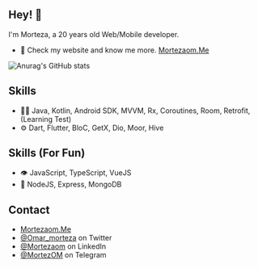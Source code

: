 ## Hey! 👋
I'm Morteza, a 20 years old Web/Mobile developer.

- 🧭 Check my website and know me more. [Mortezaom.Me](https://mortezaom.me)

![Anurag's GitHub stats](https://github-readme-stats.vercel.app/api?username=mortezaom&show_icons=true&count_private=true&include_all_commits=true&&theme=radical)

## Skills
- 👨‍💻 Java, Kotlin, Android SDK, MVVM, Rx, Coroutines, Room, Retrofit, (Learning Test)
- ⚙️ Dart, Flutter, BloC, GetX, Dio, Moor, Hive
## Skills (For Fun)
- 👁️ JavaScript, TypeScript, VueJS
- 💽 NodeJS, Express, MongoDB

## Contact
- [Mortezaom.Me](https://mortezaom.me)
- [@Omar_morteza](https://twitter.com/omar_morteza) on Twitter
- [@Mortezaom](https://linkedin.com/in/mortezaom) on LinkedIn
- [@MortezOM](https://t.me/MortezOM) on Telegram
